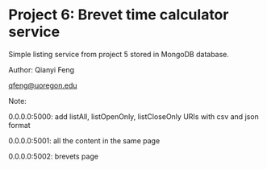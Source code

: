 # Project 6: Brevet time calculator service

Simple listing service from project 5 stored in MongoDB database.

Author: Qianyi Feng

qfeng@uoregon.edu

Note: 

0.0.0.0:5000: add listAll, listOpenOnly, listCloseOnly URIs with csv and json format

0.0.0.0:5001: all the content in the same page

0.0.0.0:5002: brevets page
